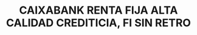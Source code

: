 ---
layout: fund
title: CAIXABANK RENTA FIJA ALTA CALIDAD CREDITICIA, FI SIN RETRO
isin: ES0138384005
---